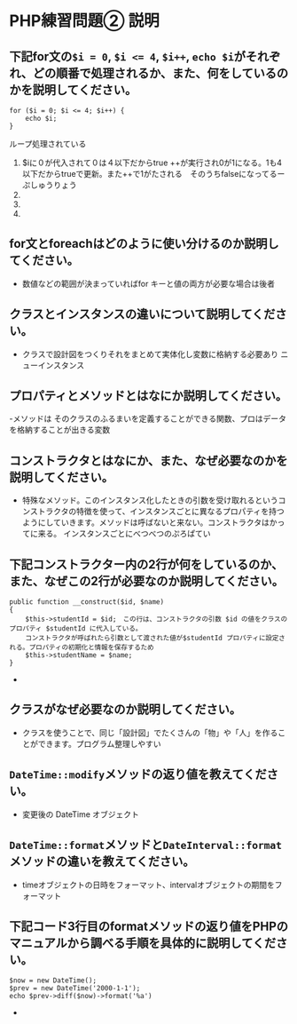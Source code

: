# PHP練習問題② 説明

## 下記for文の`$i = 0`, `$i <= 4`, `$i++`, `echo $i`がそれぞれ、どの順番で処理されるか、また、何をしているのかを説明してください。

```
for ($i = 0; $i <= 4; $i++) {
    echo $i;
}
```
ループ処理されている
1. $iに０が代入されて０は４以下だからtrue ++が実行され0が1になる。1も4以下だからtrueで更新。また++で1がたされる　そのうちfalseになってるーぷしゅうりょう
2. 
3. 
4. 

## for文とforeachはどのように使い分けるのか説明してください。
- 数値などの範囲が決まっていればfor
キーと値の両方が必要な場合は後者

## クラスとインスタンスの違いについて説明してください。
- クラスで設計図をつくりそれをまとめて実体化し変数に格納する必要あり
ニューインスタンス
## プロパティとメソッドとはなにか説明してください。
-メソッドは そのクラスのふるまいを定義することができる関数、プロはデータを格納することが出きる変数

## コンストラクタとはなにか、また、なぜ必要なのかを説明してください。
- 特殊なメソッド。このインスタンス化したときの引数を受け取れるというコンストラクタの特徴を使って、インスタンスごとに異なるプロパティを持つようにしていきます。メソッドは呼ばないと来ない。コンストラクタはかってに来る。
インスタンスごとにべつべつのぷろぱてい
## 下記コンストラクター内の2行が何をしているのか、また、なぜこの2行が必要なのか説明してください。
```
public function __construct($id, $name)
{
    $this->studentId = $id;　この行は、コンストラクタの引数 $id の値をクラスのプロパティ $studentId に代入している。
    コンストラクタが呼ばれたら引数として渡された値が$studentId プロパティに設定される。プロパティの初期化と情報を保存するため
    $this->studentName = $name;
}
```
- 

## クラスがなぜ必要なのか説明してください。
- クラスを使うことで、同じ「設計図」でたくさんの「物」や「人」を作ることができます。プログラム整理しやすい

## `DateTime::modify`メソッドの返り値を教えてください。
- 変更後の DateTime オブジェクト

## `DateTime::format`メソッドと`DateInterval::format`メソッドの違いを教えてください。
- timeオブジェクトの日時をフォーマット、intervalオブジェクトの期間をフォーマット

## 下記コード3行目のformatメソッドの返り値をPHPのマニュアルから調べる手順を具体的に説明してください。
```
$now = new DateTime();
$prev = new DateTime('2000-1-1');
echo $prev->diff($now)->format('%a')
```

- 